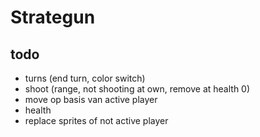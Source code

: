 # Strategun

## todo
* turns (end turn, color switch)
* shoot (range, not shooting at own, remove at health 0)
* move op basis van active player
* health
* replace sprites of not active player
